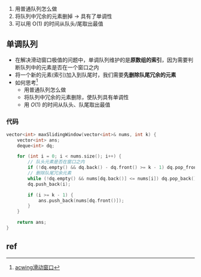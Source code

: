 1. 用普通队列怎么做
2. 将队列中冗余的元素删掉 -> 具有了单调性
3. 可以用 O(1) 的时间从队头/尾取出最值

## 单调队列

- 在解决滑动窗口极值的问题中，单调队列维护的是**原数组的索引**，因为需要判断队列中的元素是否在一个窗口之内
- 将一个新的元素(索引)加入到队尾时，我们需要**先删除队尾冗余的元素**
- 如何思考[^1]
  - 用普通队列怎么做
  - 将队列中冗余的元素删除，使队列具有单调性
  - 用 $O(1)$ 的时间从队头、队尾取出最值

### 代码

```cpp
vector<int> maxSlidingWindow(vector<int>& nums, int k) {
    vector<int> ans;
    deque<int> dq;

    for (int i = 0; i < nums.size(); i++) {
        // 队头元素是否在窗口之内
        if (!dq.empty() && dq.back() - dq.front() >= k - 1) dq.pop_front();
        // 删除队尾冗余元素
        while (!dq.empty() && nums[dq.back()] <= nums[i]) dq.pop_back();
        dq.push_back(i);

        if (i >= k - 1) {
            ans.push_back(nums[dq.front()]);
        }
    }

    return ans;
}
```

## ref

[^1]: [acwing滑动窗口](https://www.acwing.com/problem/content/156/)